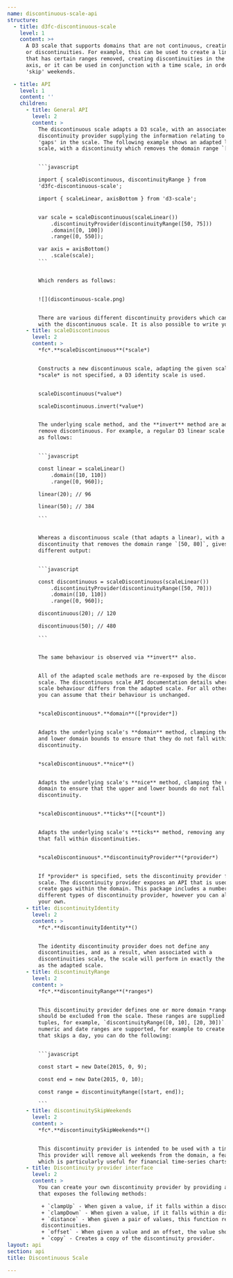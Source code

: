 ```yaml
---
name: discontinuous-scale-api
structure:
  - title: d3fc-discontinuous-scale
    level: 1
    content: >+
      A D3 scale that supports domains that are not continuous, creating gaps,
      or discontinuities. For example, this can be used to create a linear scale
      that has certain ranges removed, creating discontinuities in the rendered
      axis, or it can be used in conjunction with a time scale, in order to
      'skip' weekends.

  - title: API
    level: 1
    content: ''
    children:
      - title: General API
        level: 2
        content: >
          The discontinuous scale adapts a D3 scale, with an associated
          discontinuity provider supplying the information relating to any
          'gaps' in the scale. The following example shows an adapted linear
          scale, with a discontinuity which removes the domain range `[50, 75]`:


          ```javascript

          import { scaleDiscontinuous, discontinuityRange } from
          'd3fc-discontinuous-scale';

          import { scaleLinear, axisBottom } from 'd3-scale';


          var scale = scaleDiscontinuous(scaleLinear())
              .discontinuityProvider(discontinuityRange([50, 75]))
              .domain([0, 100])
              .range([0, 550]);

          var axis = axisBottom()
              .scale(scale);
          ```


          Which renders as follows:


          ![](discontinuous-scale.png)


          There are various different discontinuity providers which can be used
          with the discontinuous scale. It is also possible to write your own.
      - title: scaleDiscontinuous
        level: 2
        content: >
          *fc*.**scaleDiscontinuous**(*scale*)


          Constructs a new discontinuous scale, adapting the given scale. If a
          *scale* is not specified, a D3 identity scale is used.


          scaleDiscontinuous(*value*)

          scaleDiscontinuous.invert(*value*)


          The underlying scale method, and the **invert** method are adapted to
          remove discontinuous. For example, a regular D3 linear scale performs
          as follows:


          ```javascript

          const linear = scaleLinear()
              .domain([10, 110])
              .range([0, 960]);

          linear(20); // 96

          linear(50); // 384

          ```


          Whereas a discontinuous scale (that adapts a linear), with a
          discontinuity that removes the domain range `[50, 80]`, gives a
          different output:


          ```javascript

          const discontinuous = scaleDiscontinuous(scaleLinear())
              .discontinuityProvider(discontinuityRange([50, 70]))
              .domain([10, 110])
              .range([0, 960]);

          discontinuous(20); // 120

          discontinuous(50); // 480

          ```


          The same behaviour is observed via **invert** also.


          All of the adapted scale methods are re-exposed by the discontinuous
          scale. The discontinuous scale API documentation details where the
          scale behaviour differs from the adapted scale. For all other methods,
          you can assume that their behaviour is unchanged.


          *scaleDiscontinuous*.**domain**([*provider*])


          Adapts the underlying scale's **domain** method, clamping the upper
          and lower domain bounds to ensure that they do not fall within a
          discontinuity.


          *scaleDiscontinuous*.**nice**()


          Adapts the underlying scale's **nice** method, clamping the resulting
          domain to ensure that the upper and lower bounds do not fall within a
          discontinuity.


          *scaleDiscontinuous*.**ticks**([*count*])


          Adapts the underlying scale's **ticks** method, removing any ticks
          that fall within discontinuities.


          *scaleDiscontinuous*.**discontinuityProvider**(*provider*)


          If *provider* is specified, sets the discontinuity provider for the
          scale. The discontinuity provider exposes an API that is used to
          create gaps within the domain. This package includes a number of
          different types of discontinuity provider, however you can also create
          your own.
      - title: discontinuityIdentity
        level: 2
        content: >
          *fc*.**discontinuityIdentity**()


          The identity discontinuity provider does not define any
          discontinuities, and as a result, when associated with a
          discontinuities scale, the scale will perform in exactly the same way
          as the adapted scale.
      - title: discontinuityRange
        level: 2
        content: >
          *fc*.**discontinuityRange**(*ranges*)


          This discontinuity provider defines one or more domain *ranges* which
          should be excluded from the scale. These ranges are supplied as
          tuples, for example, `discontinuityRange([0, 10], [20, 30])`. Both
          numeric and date ranges are supported, for example to create a range
          that skips a day, you can do the following:


          ```javascript

          const start = new Date(2015, 0, 9);

          const end = new Date(2015, 0, 10);

          const range = discontinuityRange([start, end]);

          ```
      - title: discontinuitySkipWeekends
        level: 2
        content: >
          *fc*.**discontinuitySkipWeekends**()


          This discontinuity provider is intended to be used with a time scale.
          This provider will remove all weekends from the domain, a feature
          which is particularly useful for financial time-series charts.
      - title: Discontinuity provider interface
        level: 2
        content: >
          You can create your own discontinuity provider by providing an object
          that exposes the following methods:

           + `clampUp` - When given a value, if it falls within a discontinuity (i.e. an excluded domain range) it should be shifted forwards to the discontinuity boundary. Otherwise, it should be returned unchanged.
           + `clampDown` - When given a value, if it falls within a discontinuity it should be shifted backwards to the discontinuity boundary. Otherwise, it should be returned unchanged.
           + `distance` - When given a pair of values, this function returns the distance between the, in domain units, minus any discontinuities.
           discontinuities.
           + `offset` - When given a value and an offset, the value should be advanced by the offset value, skipping any discontinuities, to return the final value.
           + `copy` - Creates a copy of the discontinuity provider.
layout: api
section: api
title: Discontinuous Scale

---
```

